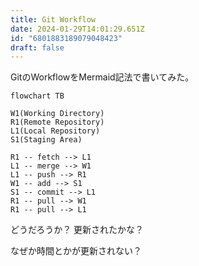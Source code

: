 ```yaml
---
title: Git Workflow
date: 2024-01-29T14:01:29.651Z
id: "6801883189079048423"
draft: false
---
```

GitのWorkflowをMermaid記法で書いてみた。

```mermaid
flowchart TB

W1(Working Directory)
R1(Remote Repository)
L1(Local Repository)
S1(Staging Area)

R1 -- fetch --> L1
L1 -- merge --> W1
L1 -- push --> R1
W1 -- add --> S1
S1 -- commit --> L1
R1 -- pull --> W1
R1 -- pull --> L1
```

どうだろうか？
更新されたかな？

なぜか時間とかが更新されない？
